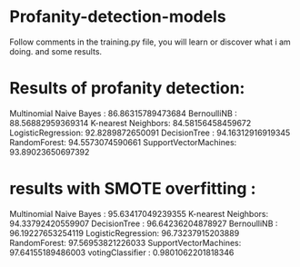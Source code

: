 # Profanity-detection-models
Follow comments in the training.py file, you will learn or discover what i am doing. and some results.

# Results of profanity detection: 
Multinomial Naive Bayes : 86.86315789473684
BernoulliNB : 88.56882959369314
K-nearest Neighbors: 84.58156458459672
LogisticRegression: 92.8289872650091
DecisionTree : 94.16312916919345
RandomForest: 94.5573074590661
SupportVectorMachines: 93.89023650697392


# results with SMOTE overfitting :

Multinomial Naive Bayes : 95.63417049239355
K-nearest Neighbors: 94.33792420559907
DecisionTree : 96.64236204878927
BernoulliNB : 96.19227653254119
LogisticRegression: 96.73237915203889
RandomForest: 97.56953821226033
SupportVectorMachines: 97.64155189486003
votingClassifier : 0.9801062201818346
